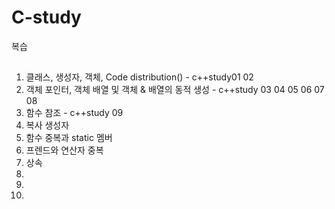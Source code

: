 # C-study
복습

## <list>
1. 클래스, 생성자, 객체, Code distribution() - c++study01 02
2. 객체 포인터, 객체 배열 및 객체 & 배열의 동적 생성 - c++study 03 04 05 06 07 08 
3. 함수 참조 - c++study 09
4. 복사 생성자
5. 함수 중복과 static 멤버
6. 프렌드와 연산자 중복
7. 상속
8.
9.
10.  
